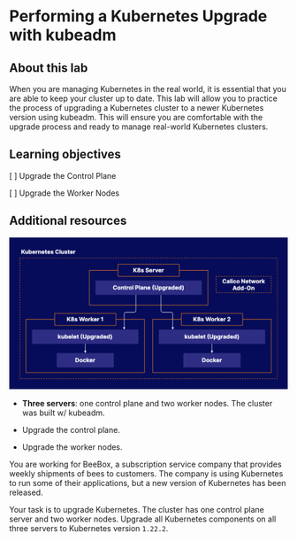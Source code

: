 # Performing a Kubernetes Upgrade with kubeadm

## About this lab

When you are managing Kubernetes in the real world, it is essential that you are able to keep your cluster up to date. This lab will allow you to practice the process of upgrading a Kubernetes cluster to a newer Kubernetes version using kubeadm. This will ensure you are comfortable with the upgrade process and ready to manage real-world Kubernetes clusters.

## Learning objectives

[ ] Upgrade the Control Plane

[ ] Upgrade the Worker Nodes

## Additional resources

![Fig. 1 Kubernetes cluster](../../../../img/cluster-management/upgrading-with-kubeadm/demo/diag01.png)

* **Three servers**: one control plane and two worker nodes. The cluster was built w/ kubeadm.

* Upgrade the control plane.

* Upgrade the worker nodes.

You are working for BeeBox, a subscription service company that provides weekly shipments of bees to customers. The company is using Kubernetes to run some of their applications, but a new version of Kubernetes has been released.

Your task is to upgrade Kubernetes. The cluster has one control plane server and two worker nodes. Upgrade all Kubernetes components on all three servers to Kubernetes version `1.22.2`.
